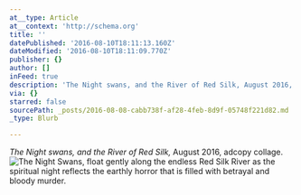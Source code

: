 ```yaml
---
at__type: Article
at__context: 'http://schema.org'
title: ''
datePublished: '2016-08-10T18:11:13.160Z'
dateModified: '2016-08-10T18:11:09.770Z'
publisher: {}
author: []
inFeed: true
description: 'The Night swans, and the River of Red Silk, August 2016, adcopy collage.'
via: {}
starred: false
sourcePath: _posts/2016-08-08-cabb738f-af28-4feb-8d9f-05748f221d82.md
_type: Blurb

---
```

_The Night swans, and the River of Red Silk,_ August 2016, adcopy collage.
![The Night Swans, float gently along the  endless Red Silk River as the spiritual night reflects the earthly horror that is filled with betrayal and bloody murder.](https://the-grid-user-content.s3-us-west-2.amazonaws.com/86fa4a87-b1cd-46bc-a8ce-a4a06ca656f7.jpg)